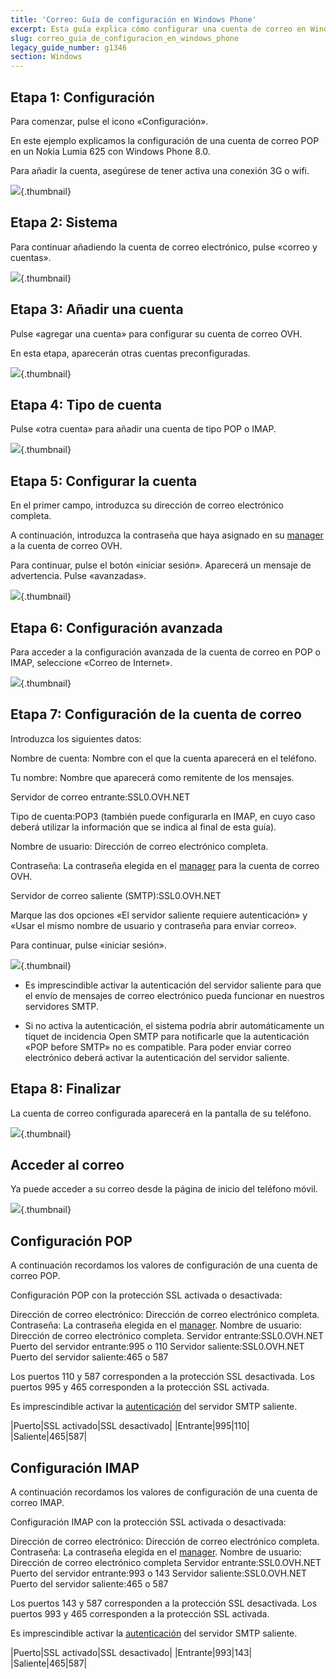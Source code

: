 ```yaml
---
title: 'Correo: Guía de configuración en Windows Phone'
excerpt: Esta guía explica cómo configurar una cuenta de correo en Windows Phone.
slug: correo_guia_de_configuracion_en_windows_phone
legacy_guide_number: g1346
section: Windows
---
```



## Etapa 1: Configuración
Para comenzar, pulse el icono «Configuración».

En este ejemplo explicamos la configuración de una cuenta de correo POP en un Nokia Lumia 625 con Windows Phone 8.0.

Para añadir la cuenta, asegúrese de tener activa una conexión 3G o wifi.

![](images/img_1501.jpg){.thumbnail}


## Etapa 2: Sistema
Para continuar añadiendo la cuenta de correo electrónico, pulse «correo y cuentas».

![](images/img_1502.jpg){.thumbnail}


## Etapa 3: Añadir una cuenta
Pulse «agregar una cuenta» para configurar su cuenta de correo OVH.

En esta etapa, aparecerán otras cuentas preconfiguradas.

![](images/img_1503.jpg){.thumbnail}


## Etapa 4: Tipo de cuenta
Pulse «otra cuenta» para añadir una cuenta de tipo POP o IMAP.

![](images/img_1504.jpg){.thumbnail}


## Etapa 5: Configurar la cuenta
En el primer campo, introduzca su dirección de correo electrónico completa.

A continuación, introduzca la contraseña que haya asignado en su [manager](https://www.ovh.com/auth/?action=gotomanager&from=https://www.ovh.es/&ovhSubsidiary=es) a la cuenta de correo OVH.

Para continuar, pulse el botón «iniciar sesión». Aparecerá un mensaje de advertencia. Pulse «avanzadas».

![](images/img_1505.jpg){.thumbnail}


## Etapa 6: Configuración avanzada
Para acceder a la configuración avanzada de la cuenta de correo en POP o IMAP, seleccione «Correo de Internet».

![](images/img_1506.jpg){.thumbnail}


## Etapa 7: Configuración de la cuenta de correo
Introduzca los siguientes datos:

Nombre de cuenta: Nombre con el que la cuenta aparecerá en el teléfono.

Tu nombre: Nombre que aparecerá como remitente de los mensajes.

Servidor de correo entrante:SSL0.OVH.NET

Tipo de cuenta:POP3 (también puede configurarla en IMAP, en cuyo caso deberá utilizar la información que se indica al final de esta guía).

Nombre de usuario: Dirección de correo electrónico completa.

Contraseña: La contraseña elegida en el [manager](https://www.ovh.com/auth/?action=gotomanager&from=https://www.ovh.es/&ovhSubsidiary=es) para la cuenta de correo OVH.

Servidor de correo saliente (SMTP):SSL0.OVH.NET

Marque las dos opciones «El servidor saliente requiere autenticación» y «Usar el mismo nombre de usuario y contraseña para enviar correo».

Para continuar, pulse «iniciar sesión».

![](images/img_2401.jpg){.thumbnail}

- Es imprescindible activar la autenticación del servidor saliente para que el envío de mensajes de correo electrónico pueda funcionar en nuestros servidores SMTP.

- Si no activa la autenticación, el sistema podría abrir automáticamente un tíquet de incidencia Open SMTP para notificarle que la autenticación «POP before SMTP» no es compatible. Para poder enviar correo electrónico deberá activar la autenticación del servidor saliente.




## Etapa 8: Finalizar
La cuenta de correo configurada aparecerá en la pantalla de su teléfono.

![](images/img_1508.jpg){.thumbnail}


## Acceder al correo
Ya puede acceder a su correo desde la página de inicio del teléfono móvil.

![](images/img_1509.jpg){.thumbnail}


## Configuración POP
A continuación recordamos los valores de configuración de una cuenta de correo POP.

Configuración POP con la protección SSL activada o desactivada:

Dirección de correo electrónico: Dirección de correo electrónico completa.
Contraseña: La contraseña elegida en el [manager](https://www.ovh.com/auth/?action=gotomanager&from=https://www.ovh.es/&ovhSubsidiary=es).
Nombre de usuario: Dirección de correo electrónico completa.
Servidor entrante:SSL0.OVH.NET
Puerto del servidor entrante:995 o 110
Servidor saliente:SSL0.OVH.NET
Puerto del servidor saliente:465 o 587

Los puertos 110 y 587 corresponden a la protección SSL desactivada.
Los puertos 995 y 465 corresponden a la protección SSL activada.

Es imprescindible activar la [autenticación](#configuration_du_compte_e-mail_mutualise_sous_windows_phone_8_partie_7_parametres_du_compte_e-mail) del servidor SMTP saliente.

|Puerto|SSL activado|SSL desactivado|
|Entrante|995|110|
|Saliente|465|587|




## Configuración IMAP
A continuación recordamos los valores de configuración de una cuenta de correo IMAP.

Configuración IMAP con la protección SSL activada o desactivada:

Dirección de correo electrónico: Dirección de correo electrónico completa.
Contraseña: La contraseña elegida en el [manager](https://www.ovh.com/auth/?action=gotomanager&from=https://www.ovh.es/&ovhSubsidiary=es).
Nombre de usuario: Dirección de correo electrónico completa
Servidor entrante:SSL0.OVH.NET
Puerto del servidor entrante:993 o 143
Servidor saliente:SSL0.OVH.NET
Puerto del servidor saliente:465 o 587

Los puertos 143 y 587 corresponden a la protección SSL desactivada.
Los puertos 993 y 465 corresponden a la protección SSL activada.

Es imprescindible activar la [autenticación](#configuration_du_compte_e-mail_mutualise_sous_windows_phone_8_partie_7_parametres_du_compte_e-mail) del servidor SMTP saliente.

|Puerto|SSL activado|SSL desactivado|
|Entrante|993|143|
|Saliente|465|587|



